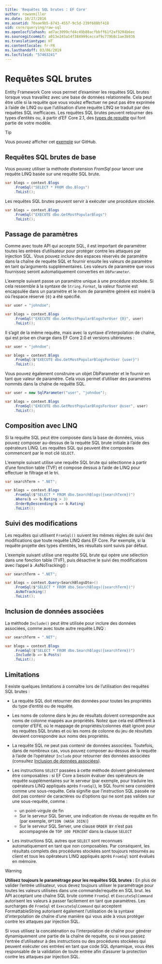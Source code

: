 ```yaml
---
title: 'Requêtes SQL brutes : EF Core'
author: rowanmiller
ms.date: 10/27/2016
ms.assetid: 70aae9b5-8743-4557-9c5d-239f688bf418
uid: core/querying/raw-sql
ms.openlocfilehash: ad7ac3099cfd4c49b88acfbbff61f2af9294b6ec
ms.sourcegitcommit: a013e243a14f384999ceccaf9c779b8c1ae3b936
ms.translationtype: HT
ms.contentlocale: fr-FR
ms.lasthandoff: 03/06/2019
ms.locfileid: "57463241"
---
```

# <a name="raw-sql-queries"></a>Requêtes SQL brutes

Entity Framework Core vous permet d’examiner les requêtes SQL brutes lorsque vous travaillez avec une base de données relationnelle. Cela peut être utile si la requête que vous voulez effectuer ne peut pas être exprimée à l’aide de LINQ ou que l’utilisation d’une requête LINQ se traduit par des requêtes SQL inefficaces. Les requêtes SQL brutes peuvent retourner des types d’entités ou, à partir d’EF Core 2.1, des [types de requête](xref:core/modeling/query-types) qui font partie de votre modèle.

> [!TIP]  
> Vous pouvez afficher cet [exemple](https://github.com/aspnet/EntityFramework.Docs/tree/master/samples/core/Querying) sur GitHub.

## <a name="basic-raw-sql-queries"></a>Requêtes SQL brutes de base

Vous pouvez utiliser la méthode d’extension *FromSql* pour lancer une requête LINQ basée sur une requête SQL brute.

<!-- [!code-csharp[Main](samples/core/Querying/Querying/RawSQL/Sample.cs)] -->
``` csharp
var blogs = context.Blogs
    .FromSql("SELECT * FROM dbo.Blogs")
    .ToList();
```

Les requêtes SQL brutes peuvent servir à exécuter une procédure stockée.

<!-- [!code-csharp[Main](samples/core/Querying/Querying/RawSQL/Sample.cs)] -->
``` csharp
var blogs = context.Blogs
    .FromSql("EXECUTE dbo.GetMostPopularBlogs")
    .ToList();
```

## <a name="passing-parameters"></a>Passage de paramètres

Comme avec toute API qui accepte SQL, il est important de paramétrer toutes les entrées d’utilisateur pour protéger contre les attaques par injection SQL. Vous pouvez inclure des espaces réservés de paramètre dans la chaîne de requête SQL et fournir ensuite les valeurs de paramètre en tant qu’arguments supplémentaires. Les valeurs de paramètre que vous fournissez seront automatiquement converties en `DbParameter`.

L’exemple suivant passe un paramètre unique à une procédure stockée. Si cela ressemble à la syntaxe de `String.Format`, la valeur fournie est encapsulée dans un paramètre et le nom de paramètre généré est inséré là où l’espace réservé `{0}` a été spécifié.

<!-- [!code-csharp[Main](samples/core/Querying/Querying/RawSQL/Sample.cs)] -->
``` csharp
var user = "johndoe";

var blogs = context.Blogs
    .FromSql("EXECUTE dbo.GetMostPopularBlogsForUser {0}", user)
    .ToList();
```

Il s’agit de la même requête, mais avec la syntaxe d’interpolation de chaîne, qui est prise en charge dans EF Core 2.0 et versions ultérieures :

<!-- [!code-csharp[Main](samples/core/Querying/Querying/RawSQL/Sample.cs)] -->
``` csharp
var user = "johndoe";

var blogs = context.Blogs
    .FromSql($"EXECUTE dbo.GetMostPopularBlogsForUser {user}")
    .ToList();
```

Vous pouvez également construire un objet DbParameter et le fournir en tant que valeur de paramètre. Cela vous permet d’utiliser des paramètres nommés dans la chaîne de requête SQL.

<!-- [!code-csharp[Main](samples/core/Querying/Querying/RawSQL/Sample.cs)] -->
``` csharp
var user = new SqlParameter("user", "johndoe");

var blogs = context.Blogs
    .FromSql("EXECUTE dbo.GetMostPopularBlogsForUser @user", user)
    .ToList();
```

## <a name="composing-with-linq"></a>Composition avec LINQ

Si la requête SQL peut être composée dans la base de données, vous pouvez composer au-dessus de la requête SQL brute initiale à l’aide des opérateurs LINQ. Les requêtes SQL qui peuvent être composées commencent par le mot clé `SELECT`.

L’exemple suivant utilise une requête SQL brute qui sélectionne à partir d’une fonction table (TVF) et compose dessus à l’aide de LINQ pour effectuer le filtrage et le tri.

<!-- [!code-csharp[Main](samples/core/Querying/Querying/RawSQL/Sample.cs)] -->
``` csharp
var searchTerm = ".NET";

var blogs = context.Blogs
    .FromSql($"SELECT * FROM dbo.SearchBlogs({searchTerm})")
    .Where(b => b.Rating > 3)
    .OrderByDescending(b => b.Rating)
    .ToList();
```

## <a name="change-tracking"></a>Suivi des modifications

Les requêtes qui utilisent `FromSql()` suivent les mêmes règles de suivi des modifications que toute requête LINQ dans EF Core. Par exemple, si la requête projette des types d’entités, les résultats sont suivis par défaut.  

L’exemple suivant utilise une requête SQL brute qui opère une sélection dans une fonction table (TVF), puis désactive le suivi des modifications avec l’appel à .AsNoTracking() :

<!-- [!code-csharp[Main](samples/core/Querying/Querying/RawSQL/Sample.cs)] -->
``` csharp
var searchTerm = ".NET";

var blogs = context.Query<SearchBlogsDto>()
    .FromSql($"SELECT * FROM dbo.SearchBlogs({searchTerm})")
    .AsNoTracking()
    .ToList();
```

## <a name="including-related-data"></a>Inclusion de données associées

La méthode `Include()` peut être utilisée pour inclure des données associées, comme avec toute autre requête LINQ :

<!-- [!code-csharp[Main](samples/core/Querying/Querying/RawSQL/Sample.cs)] -->
``` csharp
var searchTerm = ".NET";

var blogs = context.Blogs
    .FromSql($"SELECT * FROM dbo.SearchBlogs({searchTerm})")
    .Include(b => b.Posts)
    .ToList();
```

## <a name="limitations"></a>Limitations

Il existe quelques limitations à connaître lors de l’utilisation des requêtes SQL brutes :

* La requête SQL doit retourner des données pour toutes les propriétés du type d’entité ou de requête.

* Les noms de colonne dans le jeu de résultats doivent correspondre aux noms de colonne mappés aux propriétés. Notez que cela est différent à compter d’EF6, où le mappage de propriétés/colonnes était ignoré pour les requêtes SQL brutes et où les noms de colonne du jeu de résultats devaient correspondre aux noms des propriétés.

* La requête SQL ne peut pas contenir de données associées. Toutefois, dans de nombreux cas, vous pouvez composer au-dessus de la requête à l’aide de l’opérateur `Include` pour retourner des données associées (consultez [Inclusion de données associées](#including-related-data)).

* Les instructions `SELECT` passées à cette méthode doivent généralement être composables : si EF Core a besoin évaluer des opérateurs de requête supplémentaires sur le serveur (par exemple, pour traduire les opérateurs LINQ appliqués après `FromSql`), le SQL fourni sera considéré comme une sous-requête. Cela signifie que l’instruction SQL passée ne doit pas contenir de caractères ou d’options qui ne sont pas valides sur une sous-requête, comme :
  * un point-virgule de fin
  * Sur le serveur SQL Server, une indication de niveau de requête en fin (par exemple, `OPTION (HASH JOIN)`)
  * Sur le serveur SQL Server, une clause `ORDER BY` n’est pas accompagnée de `TOP 100 PERCENT` dans la clause `SELECT`

* Les instructions SQL autres que `SELECT` sont reconnues automatiquement en tant que non composables. Par conséquent, les résultats complets des procédures stockées sont toujours retournés au client et tous les opérateurs LINQ appliqués après `FromSql` sont évalués en mémoire.

> [!WARNING]  
> **Utilisez toujours le paramétrage pour les requêtes SQL brutes :** En plus de valider l’entrée utilisateur, vous devez toujours utiliser le paramétrage pour toutes les valeurs utilisées dans une commande/requête en SQL brut. les API acceptant une chaîne SQL brute comme `FromSql` et `ExecuteSqlCommand` autorisent les valeurs à passer facilement en tant que paramètres. Les surcharges de `FromSql` et `ExecuteSqlCommand` qui acceptent FormattableString autorisent également l’utilisation de la syntaxe d’interpolation de chaîne d’une manière qui vous aide à vous protéger contre les attaques par injection SQL. 
> 
> Si vous utilisez la concaténation ou l’interpolation de chaîne pour générer dynamiquement une partie de la chaîne de requête, ou si vous passez l’entrée d’utilisateur à des instructions ou des procédures stockées qui peuvent exécuter ces entrées en tant que code SQL dynamique, vous êtes responsable de la validation de toute entrée afin d’assurer la protection contre les attaques par injection SQL.
